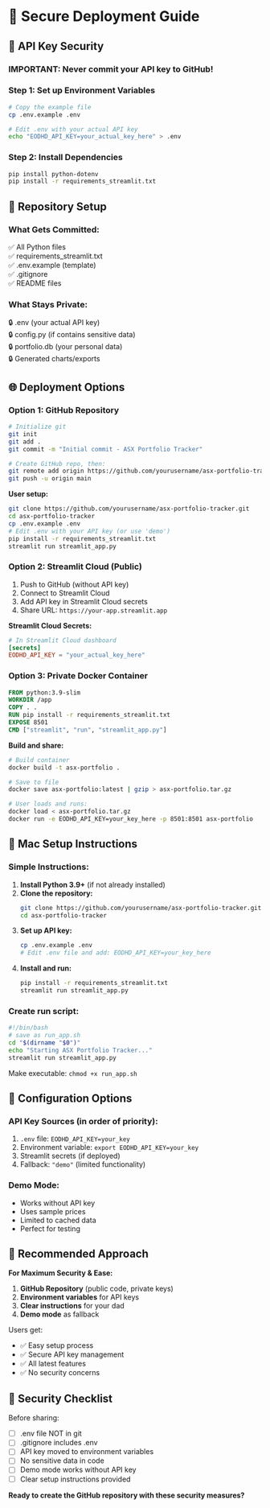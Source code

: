 # 🚀 Secure Deployment Guide

## 🔐 API Key Security

### **IMPORTANT: Never commit your API key to GitHub!**

### Step 1: Set up Environment Variables
```bash
# Copy the example file
cp .env.example .env

# Edit .env with your actual API key
echo "EODHD_API_KEY=your_actual_key_here" > .env
```

### Step 2: Install Dependencies
```bash
pip install python-dotenv
pip install -r requirements_streamlit.txt
```

## 📁 Repository Setup

### **What Gets Committed:**
✅ All Python files  
✅ requirements_streamlit.txt  
✅ .env.example (template)  
✅ .gitignore  
✅ README files  

### **What Stays Private:**
🔒 .env (your actual API key)  
🔒 config.py (if contains sensitive data)  
🔒 portfolio.db (your personal data)  
🔒 Generated charts/exports  

## 🌐 Deployment Options

### **Option 1: GitHub Repository**
```bash
# Initialize git
git init
git add .
git commit -m "Initial commit - ASX Portfolio Tracker"

# Create GitHub repo, then:
git remote add origin https://github.com/yourusername/asx-portfolio-tracker.git
git push -u origin main
```

**User setup:**
```bash
git clone https://github.com/yourusername/asx-portfolio-tracker.git
cd asx-portfolio-tracker
cp .env.example .env
# Edit .env with your API key (or use 'demo')
pip install -r requirements_streamlit.txt
streamlit run streamlit_app.py
```

### **Option 2: Streamlit Cloud (Public)**
1. Push to GitHub (without API key)
2. Connect to Streamlit Cloud
3. Add API key in Streamlit Cloud secrets
4. Share URL: `https://your-app.streamlit.app`

**Streamlit Cloud Secrets:**
```toml
# In Streamlit Cloud dashboard
[secrets]
EODHD_API_KEY = "your_actual_key_here"
```

### **Option 3: Private Docker Container**
```dockerfile
FROM python:3.9-slim
WORKDIR /app
COPY . .
RUN pip install -r requirements_streamlit.txt
EXPOSE 8501
CMD ["streamlit", "run", "streamlit_app.py"]
```

**Build and share:**
```bash
# Build container
docker build -t asx-portfolio .

# Save to file
docker save asx-portfolio:latest | gzip > asx-portfolio.tar.gz

# User loads and runs:
docker load < asx-portfolio.tar.gz
docker run -e EODHD_API_KEY=your_key_here -p 8501:8501 asx-portfolio
```

## 🍎 Mac Setup Instructions

### **Simple Instructions:**
1. **Install Python 3.9+** (if not already installed)
2. **Clone the repository:**
   ```bash
   git clone https://github.com/yourusername/asx-portfolio-tracker.git
   cd asx-portfolio-tracker
   ```
3. **Set up API key:**
   ```bash
   cp .env.example .env
   # Edit .env file and add: EODHD_API_KEY=your_key_here
   ```
4. **Install and run:**
   ```bash
   pip install -r requirements_streamlit.txt
   streamlit run streamlit_app.py
   ```

### **Create run script:**
```bash
#!/bin/bash
# save as run_app.sh
cd "$(dirname "$0")"
echo "Starting ASX Portfolio Tracker..."
streamlit run streamlit_app.py
```

Make executable: `chmod +x run_app.sh`

## 🔧 Configuration Options

### **API Key Sources (in order of priority):**
1. `.env` file: `EODHD_API_KEY=your_key`
2. Environment variable: `export EODHD_API_KEY=your_key`
3. Streamlit secrets (if deployed)
4. Fallback: `"demo"` (limited functionality)

### **Demo Mode:**
- Works without API key
- Uses sample prices
- Limited to cached data
- Perfect for testing

## 🎯 Recommended Approach

**For Maximum Security & Ease:**

1. **GitHub Repository** (public code, private keys)
2. **Environment variables** for API keys
3. **Clear instructions** for your dad
4. **Demo mode** as fallback

Users get:
- ✅ Easy setup process
- ✅ Secure API key management
- ✅ All latest features
- ✅ No security concerns

## 🚨 Security Checklist

Before sharing:
- [ ] .env file NOT in git
- [ ] .gitignore includes .env
- [ ] API key moved to environment variables
- [ ] No sensitive data in code
- [ ] Demo mode works without API key
- [ ] Clear setup instructions provided

**Ready to create the GitHub repository with these security measures?**